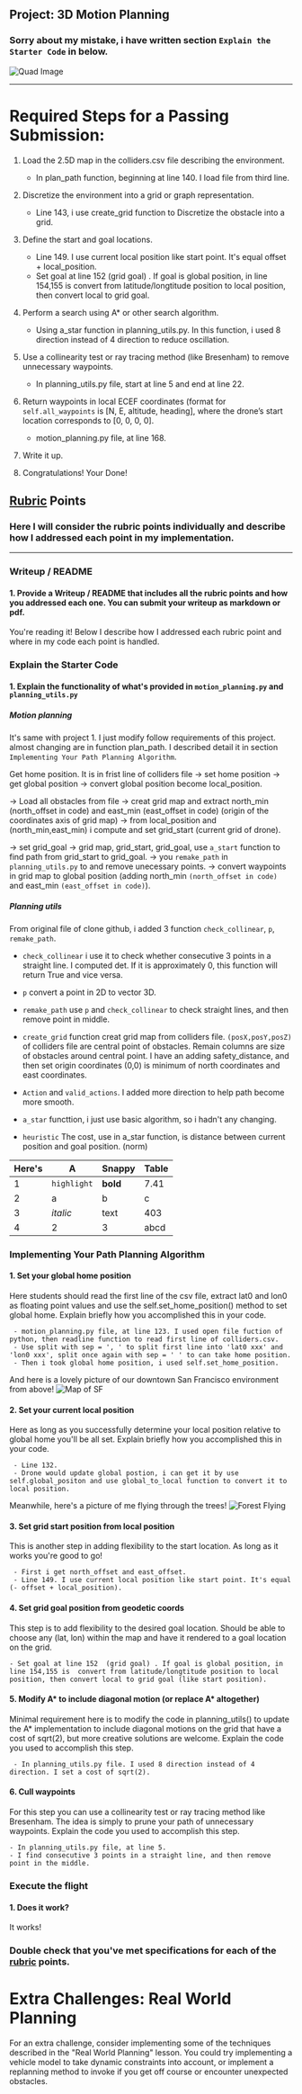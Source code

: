 ## Project: 3D Motion Planning

### Sorry about my mistake, i have written section `Explain the Starter Code` in below. ###
![Quad Image](./misc/enroute.png)

---


# Required Steps for a Passing Submission:
1. Load the 2.5D map in the colliders.csv file describing the environment.
   
   - In plan_path function, beginning at line 140. I load file from third line.

2. Discretize the environment into a grid or graph representation.

   - Line 143, i use create_grid function to Discretize the obstacle into a grid.

3. Define the start and goal locations.

   - Line 149. I use current local position like start point. It's equal offset + local_position.
   - Set goal at line 152  (grid goal) . If goal is global position, in line 154,155 is  convert from latitude/longtitude position to local position, then convert local to grid goal.

4. Perform a search using A* or other search algorithm.

   - Using a_star function in planning_utils.py. In this function, i used 8 direction instead of 4 direction to reduce oscillation.

5. Use a collinearity test or ray tracing method (like Bresenham) to remove unnecessary waypoints.

   - In planning_utils.py file, start at line 5 and end at line 22.

6. Return waypoints in local ECEF coordinates (format for `self.all_waypoints` is [N, E, altitude, heading], where the drone’s start location corresponds to [0, 0, 0, 0].

   - motion_planning.py file, at line 168.

7. Write it up.
8. Congratulations!  Your Done!

## [Rubric](https://review.udacity.com/#!/rubrics/1534/view) Points
### Here I will consider the rubric points individually and describe how I addressed each point in my implementation.  

---
### Writeup / README

#### 1. Provide a Writeup / README that includes all the rubric points and how you addressed each one.  You can submit your writeup as markdown or pdf.  

You're reading it! Below I describe how I addressed each rubric point and where in my code each point is handled.

### Explain the Starter Code

#### 1. Explain the functionality of what's provided in `motion_planning.py` and `planning_utils.py`

##### Motion planning #####

It's same with project 1. I just modify follow requirements of this project. almost changing are in function plan_path. I described detail it in section `Implementing Your Path Planning Algorithm`.

Get home position. It is in frist line of colliders file -> set home position -> get global position -> convert global position become local_position.

-> Load all obstacles from file -> creat grid map and extract north_min (north_offset in code) and east_min (east_offset in code) (origin of the coordinates axis of grid map) -> from local_position and (north_min,east_min) i compute and set grid_start (current grid of drone).

-> set grid_goal -> grid map, grid_start, grid_goal, use `a_start` function to find path from grid_start to grid_goal. -> you `remake_path` in `planning_utils.py` to and remove unecessary points.
-> convert waypoints in grid map to global position (adding north_min `(north_offset in code)` and east_min `(east_offset in code)`).
##### Planning utils #####

From original file of clone github, i added 3 function `check_collinear`, `p`, `remake_path`.
- `check_collinear` i use it to check whether consecutive 3 points in a straight line. I computed det. If it is approximately 0, this function will return True and vice versa.
- `p` convert a point in 2D to vector 3D.
- `remake_path` use `p` and `check_collinear` to check straight lines, and then remove point in middle.

- `create_grid` function creat grid map from colliders file. `(posX,posY,posZ)` of colliders file are central point of obstacles. Remain columns are size of obstacles around central point. I have an adding safety_distance, and then set origin coordinates (0,0) is minimum of north coordinates and east coordinates.

- `Action` and `valid_actions`. I added more direction to help path become more smooth.
- `a_star` functtion, i just use basic algorithm, so i hadn't any changing.
- `heuristic`  The cost, use in a_star function, is distance between current position and goal position. (norm)


Here's | A | Snappy | Table
--- | --- | --- | ---
1 | `highlight` | **bold** | 7.41
2 | a | b | c
3 | *italic* | text | 403
4 | 2 | 3 | abcd

### Implementing Your Path Planning Algorithm

#### 1. Set your global home position
Here students should read the first line of the csv file, extract lat0 and lon0 as floating point values and use the self.set_home_position() method to set global home. Explain briefly how you accomplished this in your code.

     - motion_planning.py file, at line 123. I used open file fuction of python, then readline function to read first line of colliders.csv.
     - Use split with sep = ', ' to split first line into 'lat0 xxx' and 'lon0 xxx', split once again with sep = ' ' to can take home position.
     - Then i took global home position, i used self.set_home_position.
And here is a lovely picture of our downtown San Francisco environment from above!
![Map of SF](./misc/map.png)

#### 2. Set your current local position
Here as long as you successfully determine your local position relative to global home you'll be all set. Explain briefly how you accomplished this in your code.

     - Line 132.
     - Drone would update global postion, i can get it by use self.global_positon and use global_to_local function to convert it to local position.

Meanwhile, here's a picture of me flying through the trees!
![Forest Flying](./misc/in_the_trees.png)

#### 3. Set grid start position from local position
This is another step in adding flexibility to the start location. As long as it works you're good to go!

     - First i get north_offset and east_offset.
     - Line 149. I use current local position like start point. It's equal (- offset + local_position).

#### 4. Set grid goal position from geodetic coords
This step is to add flexibility to the desired goal location. Should be able to choose any (lat, lon) within the map and have it rendered to a goal location on the grid.

    - Set goal at line 152  (grid goal) . If goal is global position, in line 154,155 is  convert from latitude/longtitude position to local position, then convert local to grid goal (like start position).

#### 5. Modify A* to include diagonal motion (or replace A* altogether)
Minimal requirement here is to modify the code in planning_utils() to update the A* implementation to include diagonal motions on the grid that have a cost of sqrt(2), but more creative solutions are welcome. Explain the code you used to accomplish this step.

     - In planning_utils.py file. I used 8 direction instead of 4 direction. I set a cost of sqrt(2).

#### 6. Cull waypoints 
For this step you can use a collinearity test or ray tracing method like Bresenham. The idea is simply to prune your path of unnecessary waypoints. Explain the code you used to accomplish this step.

    - In planning_utils.py file, at line 5.
    - I find consecutive 3 points in a straight line, and then remove point in the middle.

### Execute the flight
#### 1. Does it work?
It works!

### Double check that you've met specifications for each of the [rubric](https://review.udacity.com/#!/rubrics/1534/view) points.
  
# Extra Challenges: Real World Planning

For an extra challenge, consider implementing some of the techniques described in the "Real World Planning" lesson. You could try implementing a vehicle model to take dynamic constraints into account, or implement a replanning method to invoke if you get off course or encounter unexpected obstacles.


